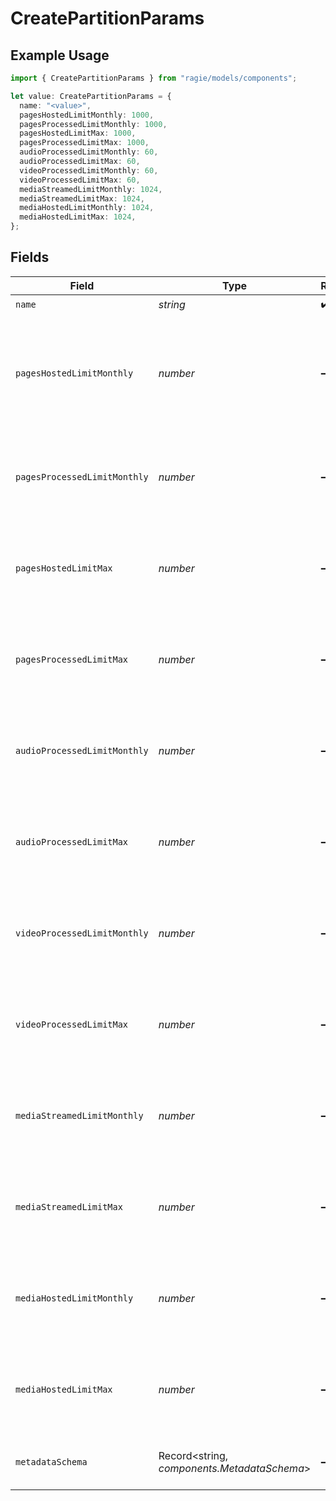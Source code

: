 # CreatePartitionParams

## Example Usage

```typescript
import { CreatePartitionParams } from "ragie/models/components";

let value: CreatePartitionParams = {
  name: "<value>",
  pagesHostedLimitMonthly: 1000,
  pagesProcessedLimitMonthly: 1000,
  pagesHostedLimitMax: 1000,
  pagesProcessedLimitMax: 1000,
  audioProcessedLimitMonthly: 60,
  audioProcessedLimitMax: 60,
  videoProcessedLimitMonthly: 60,
  videoProcessedLimitMax: 60,
  mediaStreamedLimitMonthly: 1024,
  mediaStreamedLimitMax: 1024,
  mediaHostedLimitMonthly: 1024,
  mediaHostedLimitMax: 1024,
};
```

## Fields

| Field                                                                      | Type                                                                       | Required                                                                   | Description                                                                | Example                                                                    |
| -------------------------------------------------------------------------- | -------------------------------------------------------------------------- | -------------------------------------------------------------------------- | -------------------------------------------------------------------------- | -------------------------------------------------------------------------- |
| `name`                                                                     | *string*                                                                   | :heavy_check_mark:                                                         | N/A                                                                        |                                                                            |
| `pagesHostedLimitMonthly`                                                  | *number*                                                                   | :heavy_minus_sign:                                                         | Monthly limit of hosted pages added in the current month in the partition. | 1000                                                                       |
| `pagesProcessedLimitMonthly`                                               | *number*                                                                   | :heavy_minus_sign:                                                         | Monthly limit, in pages, for processed documents in the partition.         | 1000                                                                       |
| `pagesHostedLimitMax`                                                      | *number*                                                                   | :heavy_minus_sign:                                                         | Maximum limit, in pages, for hosted documents in the partition.            | 1000                                                                       |
| `pagesProcessedLimitMax`                                                   | *number*                                                                   | :heavy_minus_sign:                                                         | Maximum limit, in pages, for processed documents in the partition.         | 1000                                                                       |
| `audioProcessedLimitMonthly`                                               | *number*                                                                   | :heavy_minus_sign:                                                         | Monthly limit, in minutes, for audio processing in the partition.          | 60                                                                         |
| `audioProcessedLimitMax`                                                   | *number*                                                                   | :heavy_minus_sign:                                                         | Maximum limit, in minutes, for audio processing in the partition.          | 60                                                                         |
| `videoProcessedLimitMonthly`                                               | *number*                                                                   | :heavy_minus_sign:                                                         | Monthly limit, in minutes, for video processing in the partition.          | 60                                                                         |
| `videoProcessedLimitMax`                                                   | *number*                                                                   | :heavy_minus_sign:                                                         | Maximum limit, in minutes, for video processing in the partition.          | 60                                                                         |
| `mediaStreamedLimitMonthly`                                                | *number*                                                                   | :heavy_minus_sign:                                                         | Monthly limit, in MBs, for media streamed from the partition.              | 1024                                                                       |
| `mediaStreamedLimitMax`                                                    | *number*                                                                   | :heavy_minus_sign:                                                         | Maximum limit, in MBs, for media streamed from the partition.              | 1024                                                                       |
| `mediaHostedLimitMonthly`                                                  | *number*                                                                   | :heavy_minus_sign:                                                         | Monthly limit, in MBs, for media hosted in the partition.                  | 1024                                                                       |
| `mediaHostedLimitMax`                                                      | *number*                                                                   | :heavy_minus_sign:                                                         | Maximum limit, in MBs, for media hosted in the partition.                  | 1024                                                                       |
| `metadataSchema`                                                           | Record<string, *components.MetadataSchema*>                                | :heavy_minus_sign:                                                         | Metadata schema for the partition.                                         |                                                                            |